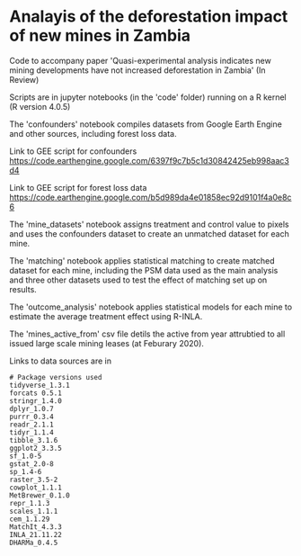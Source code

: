 # Analayis of the deforestation impact of new mines in Zambia

Code to accompany paper 'Quasi-experimental analysis indicates new mining developments have not increased deforestation in Zambia' (In Review)

Scripts are in jupyter notebooks (in the 'code' folder) running on a R kernel (R version 4.0.5)

The 'confounders' notebook compiles datasets from Google Earth Engine and other sources, including forest loss data. 

Link to GEE script for confounders https://code.earthengine.google.com/6397f9c7b5c1d30842425eb998aac3d4 

Link to GEE script for forest loss data https://code.earthengine.google.com/b5d989da4e01858ec92d9101f4a0e8c6 

The 'mine_datasets' notebook assigns treatment and control value to pixels and uses the confounders dataset to create an unmatched dataset for each mine. 

The 'matching' notebook applies statistical matching to create matched dataset for each mine, including the PSM data used as the main analysis and three other datasets used to test the effect of matching set up on results. 

The 'outcome_analysis' notebook applies statistical models for each mine to estimate the average treatment effect using R-INLA.

The 'mines_active_from' csv file detils the active from year attrubtied to all issued large scale mining leases (at Feburary 2020). 

Links to data sources are in 

```
# Package versions used
tidyverse_1.3.1
forcats 0.5.1
stringr_1.4.0  
dplyr_1.0.7     
purrr_0.3.4     
readr_2.1.1
tidyr_1.1.4
tibble_3.1.6
ggplot2_3.3.5   
sf_1.0-5
gstat_2.0-8
sp_1.4-6
raster_3.5-2 
cowplot_1.1.1
MetBrewer_0.1.0 
repr_1.1.3
scales_1.1.1
cem_1.1.29
MatchIt_4.3.3
INLA_21.11.22
DHARMa_0.4.5             
```
